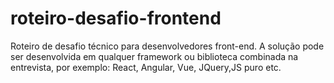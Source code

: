 # roteiro-desafio-frontend
Roteiro de desafio técnico para desenvolvedores front-end. A solução pode ser desenvolvida em qualquer framework ou biblioteca combinada na entrevista, por exemplo: React, Angular, Vue, JQuery,JS puro etc.
